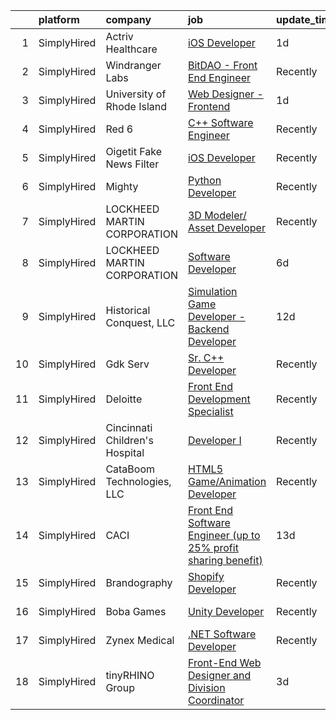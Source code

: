 

|    | platform    | company                        | job                                                                                                                                                                            | update_time   | location           |
|---:|:------------|:-------------------------------|:-------------------------------------------------------------------------------------------------------------------------------------------------------------------------------|:--------------|:-------------------|
|  1 | SimplyHired | Actriv Healthcare              | [iOS Developer](https://www.simplyhired.com/job/MHsWbZLXGrUWZiDqoh6LQiqQRRcAWEzOJ3WrzIYxwZLiUWWtq3JqDg?q=animation+developer)                                                  | 1d            | Bellevue, WA       |
|  2 | SimplyHired | Windranger Labs                | [BitDAO - Front End Engineer](https://www.simplyhired.com/job/8tA0wIisPP_ZZcSl-Z9PfpFT0Dt1Q1_gOgrsmdsJXJtNUscHjIio2g?q=animation+developer)                                    | Recently      | Remote             |
|  3 | SimplyHired | University of Rhode Island     | [Web Designer - Frontend](https://www.simplyhired.com/job/wF6yXvSYtOA8AVV0CiVJc_LKrYXPuH8U7LYV3PKiB8qu-fkwS4Ir-A?q=animation+developer)                                        | 1d            | Kingston, RI       |
|  4 | SimplyHired | Red 6                          | [C++ Software Engineer](https://www.simplyhired.com/job/9Xtb5qUuu4R5qUWtB79vX_abIchKtlqG4zr-e2dEI3nesZVMVAFT8Q?q=animation+developer)                                          | Recently      | Santa Monica, CA   |
|  5 | SimplyHired | Oigetit Fake News Filter       | [iOS Developer](https://www.simplyhired.com/job/yqiXb0RCcBJs1zEiepjT50jqB3MzLS0Ql8g6mSCEpaMmXGdRqr8gvA?q=animation+developer)                                                  | Recently      | Remote             |
|  6 | SimplyHired | Mighty                         | [Python Developer](https://www.simplyhired.com/job/mSidqalQa9rFv-8uMc6mXYDSd2xaTVkb4xZSgl6OipQNezi9Fe79tw?q=animation+developer)                                               | Recently      | Remote             |
|  7 | SimplyHired | LOCKHEED MARTIN CORPORATION    | [3D Modeler/ Asset Developer](https://www.simplyhired.com/job/ytznfHbT7W4AJzaUZlN3Lkqq69PW2U0nu2mqUowTqAYKW9CC1Pzlcw?q=animation+developer)                                    | Recently      | Orlando, FL        |
|  8 | SimplyHired | LOCKHEED MARTIN CORPORATION    | [Software Developer](https://www.simplyhired.com/job/319DKm6PVFaUJN4m5x7oZ_L4_e5FveZTr2JqCRF1ABLBzJV8YAqRwg?q=animation+developer)                                             | 6d            | Cape Canaveral, FL |
|  9 | SimplyHired | Historical Conquest, LLC       | [Simulation Game Developer - Backend Developer](https://www.simplyhired.com/job/D-1wNO81M4MHfaxC2JMAigEbGfjyvUdbNe3jBZWbxNSsAk3vVxhAEw?q=animation+developer)                  | 12d           | Remote             |
| 10 | SimplyHired | Gdk Serv                       | [Sr. C++ Developer](https://www.simplyhired.com/job/ZnmnO7ySzS6EwsJjaJNGo7hrFtKxhhALRcN1JHpEYuF267WQfRLvqg?q=animation+developer)                                              | Recently      | Remote             |
| 11 | SimplyHired | Deloitte                       | [Front End Development Specialist](https://www.simplyhired.com/job/YZSNOGJRHMethTKYn3VLcwcxRWwkl_x8eMjZfdeicloK-zpFYywAbA?q=animation+developer)                               | Recently      | Austin, TX         |
| 12 | SimplyHired | Cincinnati Children's Hospital | [Developer I](https://www.simplyhired.com/job/6k09t8_MnWvbNf26l1Kj7Q4E4tl7QBt8oTLhrTt2KQouIcS5rSEAAA?q=animation+developer)                                                    | Recently      | United States      |
| 13 | SimplyHired | CataBoom Technologies, LLC     | [HTML5 Game/Animation Developer](https://www.simplyhired.com/job/rcD9kqRruTFu3sLPN7RcYmKqhwYda35Xkfl4DXnDIh1VgwPtoMUoDw?q=animation+developer)                                 | Recently      | Richardson, TX     |
| 14 | SimplyHired | CACI                           | [Front End Software Engineer (up to 25% profit sharing benefit)](https://www.simplyhired.com/job/YxeFn6Ctyu8mxBDLSt0pak9u3ewFt8SdtHG2YhrW0xth0oidKH4bXg?q=animation+developer) | 13d           | Sterling, VA       |
| 15 | SimplyHired | Brandography                   | [Shopify Developer](https://www.simplyhired.com/job/pQDG2IwWlbGfhCrQpCOuF1HHTsC-5eAHyRywUwuBGsnpRHim0iDATg?q=animation+developer)                                              | Recently      | Remote             |
| 16 | SimplyHired | Boba Games                     | [Unity Developer](https://www.simplyhired.com/job/2Ksr-vYemOiPxyV6NP21dgUhB8wRHGoUQJWl1pqvIB76GUwYWBx1zA?q=animation+developer)                                                | Recently      | Schaumburg, IL     |
| 17 | SimplyHired | Zynex Medical                  | [.NET Software Developer](https://www.simplyhired.com/job/CkZS4u7p1I92Dp42AUwS_a_ddjsrJw7_CNhZYtWMjYq5qdAiX22kGQ?q=animation+developer)                                        | Recently      | Englewood, CO      |
| 18 | SimplyHired | tinyRHINO Group                | [Front-End Web Designer and Division Coordinator](https://www.simplyhired.com/job/EAlvMXLOhp2NkxXDYYRlSJ4FM8MONISOf0TF1xu1aWqtRW3UDGIehw?q=animation+developer)                | 3d            | Atlanta, GA        |